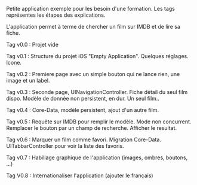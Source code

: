 Petite application exemple pour les besoin d'une formation. Les tags représentes les étapes des explications.

L'application permet à terme de chercher un film sur IMDB et de lire sa fiche.

Tag v0.0 : Projet vide

Tag v0.1 : Structure du projet iOS "Empty Application". Quelques réglages. Icone.

Tag v0.2 : Premiere page avec un simple bouton qui ne lance rien, une image et un label. 

Tag v0.3 : Seconde page, UINavigationController. Fiche détail du seul film dispo. Modèle de donnée non persistent, en dur. Un seul film..

Tag v0.4 : Core-Data, modèle persistent, ajout d'un autre film. 

Tag v0.5 : Requête sur IMDB pour remplir le modèle. Mode non concurrent. Remplacer le bouton par un champ de recherche. Afficher le resultat.

Tag v0.6 : Marquer un film comme favori. Migration Core-Data. UITabbarController pour voir la liste des favoris.

Tag v0.7 : Habillage graphique de l'application (images, ombres, boutons, ...)

Tag V0.8 : Internationaliser l'application (ajouter le français)
